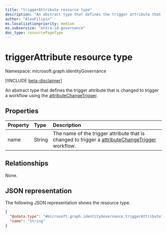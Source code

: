 ```yaml
---
title: "triggerAttribute resource type"
description: "An abstract type that defines the trigger attribute that is changed to trigger a workflow using the attributeChangeTrigger workflow trigger."
author: "AlexFilipin"
ms.localizationpriority: medium
ms.subservice: "entra-id-governance"
doc_type: resourcePageType
---
```


# triggerAttribute resource type

Namespace: microsoft.graph.identityGovernance

[!INCLUDE [beta-disclaimer](../../includes/beta-disclaimer.md)]

An abstract type that defines the trigger attribute that is changed to trigger a workflow using the [attributeChangeTrigger](../resources/identitygovernance-attributechangetrigger.md).

## Properties
|Property|Type|Description|
|:---|:---|:---|
|name|String|The name of the trigger attribute that is changed to trigger a [attributeChangeTrigger](../resources/identitygovernance-attributechangetrigger.md) workflow.|

## Relationships
None.

## JSON representation
The following JSON representation shows the resource type.
<!-- {
  "blockType": "resource",
  "@odata.type": "microsoft.graph.identityGovernance.triggerAttribute"
}
-->
``` json
{
  "@odata.type": "#microsoft.graph.identityGovernance.triggerAttribute",
  "name": "String"
}
```

